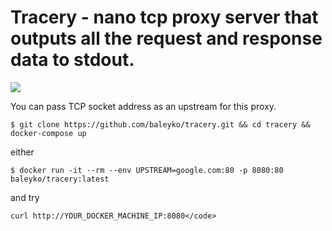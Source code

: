 # Tracery - nano tcp proxy server that outputs all the request and response data to stdout.

[![](https://images.microbadger.com/badges/image/baleyko/tracery.svg)](https://microbadger.com/images/baleyko/tracery "Get your own image badge on microbadger.com")

You can pass TCP socket address as an upstream for this proxy.

```shell
$ git clone https://github.com/baleyko/tracery.git && cd tracery && docker-compose up
```

either

```shell
$ docker run -it --rm --env UPSTREAM=google.com:80 -p 8080:80 baleyko/tracery:latest
```

and try

```shell
curl http://YOUR_DOCKER_MACHINE_IP:8080</code>
```
